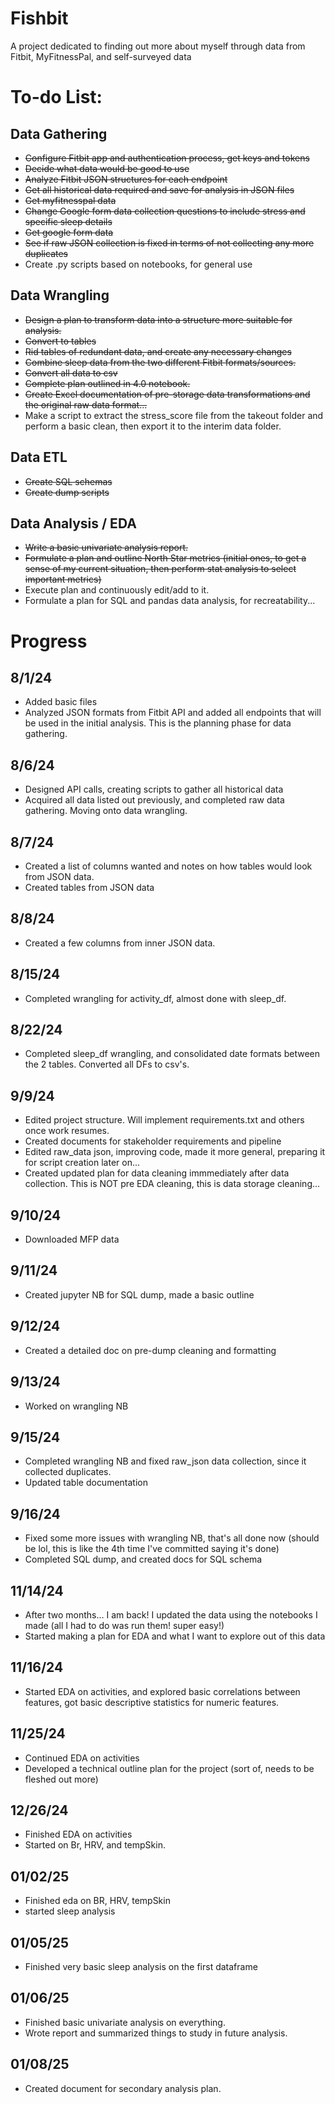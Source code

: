 # Fishbit
A project dedicated to finding out more about myself through data from Fitbit, MyFitnessPal, and self-surveyed data

# To-do List:
## Data Gathering
* ~~Configure Fitbit app and authentication process, get keys and tokens~~
* ~~Decide what data would be good to use~~
* ~~Analyze Fitbit JSON structures for each endpoint~~
* ~~Get all historical data required and save for analysis in JSON files~~
* ~~Get myfitnesspal data~~
* ~~Change Google form data collection questions to include stress and specific sleep details~~
* ~~Get google form data~~
* ~~See if raw JSON collection is fixed in terms of not collecting any more duplicates~~
* Create .py scripts based on notebooks, for general use

## Data Wrangling
* ~~Design a plan to transform data into a structure more suitable for analysis.~~
* ~~Convert to tables~~
* ~~Rid tables of redundant data, and create any necessary changes~~
* ~~Combine sleep data from the two different Fitbit formats/sources.~~
* ~~Convert all data to csv~~
* ~~Complete plan outlined in 4.0 notebook.~~
* ~~Create Excel documentation of pre-storage data transformations and the original raw data format...~~
* Make a script to extract the stress_score file from the takeout folder and perform a basic clean, then export it to the interim data folder.

## Data ETL
* ~~Create SQL schemas~~
* ~~Create dump scripts~~

## Data Analysis / EDA
* ~~Write a basic univariate analysis report.~~
* ~~Formulate a plan and outline North Star metrics (initial ones, to get a sense of my current situation, then perform stat analysis to select important metrics)~~
* Execute plan and continuously edit/add to it.
* Formulate a plan for SQL and pandas data analysis, for recreatability...


# Progress
## 8/1/24
* Added basic files
* Analyzed JSON formats from Fitbit API and added all endpoints that will be used in the initial analysis. This is the planning phase for data gathering.

## 8/6/24
* Designed API calls, creating scripts to gather all historical data
* Acquired all data listed out previously, and completed raw data gathering. Moving onto data wrangling.

## 8/7/24
* Created a list of columns wanted and notes on how tables would look from JSON data.
* Created tables from JSON data

## 8/8/24
* Created a few columns from inner JSON data.

## 8/15/24
* Completed wrangling for activity_df, almost done with sleep_df.
 
## 8/22/24
* Completed sleep_df wrangling, and consolidated date formats between the 2 tables. Converted all DFs to csv's.

## 9/9/24
* Edited project structure. Will implement requirements.txt and others once work resumes.
* Created documents for stakeholder requirements and pipeline
* Edited raw_data json, improving code, made it more general, preparing it for script creation later on...
* Created updated plan for data cleaning immmediately after data collection. This is NOT pre EDA cleaning, this is data storage cleaning...

## 9/10/24
* Downloaded MFP data

## 9/11/24
* Created jupyter NB for SQL dump, made a basic outline

## 9/12/24
* Created a detailed doc on pre-dump cleaning and formatting

## 9/13/24
* Worked on wrangling NB

## 9/15/24
* Completed wrangling NB and fixed raw_json data collection, since it collected duplicates.
* Updated table documentation

## 9/16/24
* Fixed some more issues with wrangling NB, that's all done now (should be lol, this is like the 4th time I've committed saying it's done)
* Completed SQL dump, and created docs for SQL schema

## 11/14/24
* After two months... I am back! I updated the data using the notebooks I made (all I had to do was run them! super easy!)
* Started making a plan for EDA and what I want to explore out of this data

## 11/16/24
* Started EDA on activities, and explored basic correlations between features, got basic descriptive statistics for numeric features.

## 11/25/24 
* Continued EDA on activities
* Developed a technical outline plan for the project (sort of, needs to be fleshed out more)

## 12/26/24
* Finished EDA on activities
* Started on Br, HRV, and tempSkin.

## 01/02/25
* Finished eda on BR, HRV, tempSkin
* started sleep analysis

## 01/05/25
* Finished very basic sleep analysis on the first dataframe

## 01/06/25
* Finished basic univariate analysis on everything.
* Wrote report and summarized things to study in future analysis.

## 01/08/25
* Created document for secondary analysis plan.  
